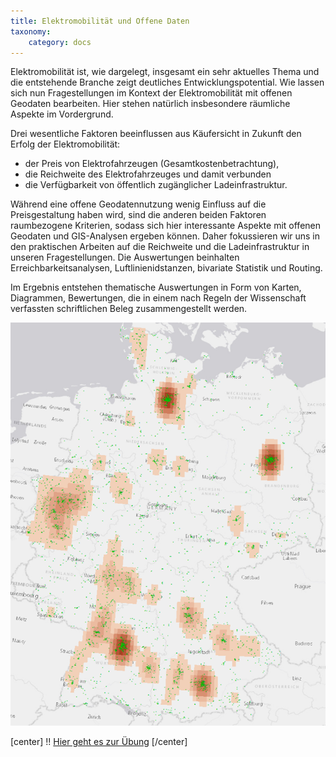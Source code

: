 ```yaml
---
title: Elektromobilität und Offene Daten
taxonomy:
    category: docs
---
```

Elektromobilität ist, wie dargelegt, insgesamt ein sehr aktuelles Thema und die entstehende Branche zeigt deutliches Entwicklungspotential. Wie lassen sich nun Fragestellungen im Kontext der Elektromobilität mit offenen Geodaten bearbeiten. Hier stehen natürlich insbesondere räumliche Aspekte im Vordergrund.

Drei wesentliche Faktoren beeinflussen aus Käufersicht in Zukunft den Erfolg der Elektromobilität:
- der Preis von Elektrofahrzeugen (Gesamtkostenbetrachtung),
- die Reichweite des Elektrofahrzeuges und damit verbunden
- die Verfügbarkeit von öffentlich zugänglicher Ladeinfrastruktur.

Während eine offene Geodatennutzung wenig Einfluss auf die Preisgestaltung haben wird, sind die anderen beiden Faktoren raumbezogene Kriterien, sodass sich hier interessante Aspekte mit offenen Geodaten und GIS-Analysen ergeben können. Daher fokussieren wir uns in den praktischen Arbeiten auf die Reichweite und die Ladeinfrastruktur in unseren Fragestellungen. Die Auswertungen beinhalten Erreichbarkeitsanalysen, Luftlinienidstanzen, bivariate Statistik und Routing.

Im Ergebnis entstehen thematische Auswertungen in Form von Karten, Diagrammen, Bewertungen, die in einem nach Regeln der Wissenschaft verfassten schriftlichen Beleg zusammengestellt werden.

![](kerndichte.png?classes=caption "Räumliche Verteilung der Ladestationen in Deutschland und Kerndichteschätzung")

[center]
!! [Hier geht es zur Übung](/elektromobilitaet/uebung)
[/center]
